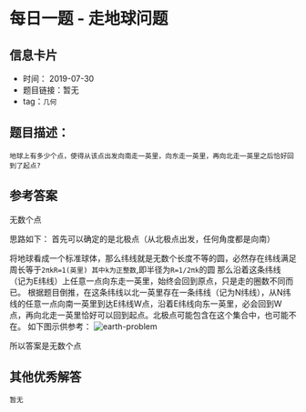 # 每日一题 - 走地球问题

## 信息卡片

* 时间： 2019-07-30
* 题目链接：暂无
* tag：`几何`

## 题目描述：

```text
地球上有多少个点，使得从该点出发向南走一英里，向东走一英里，再向北走一英里之后恰好回到了起点?
```

## 参考答案

无数个点

思路如下： 首先可以确定的是北极点（从北极点出发，任何角度都是向南）

将地球看成一个标准球体，那么纬线就是无数个长度不等的圆，必然存在纬线满足周长等于`2πkR=1(英里) 其中k为正整数`,即半径为`R=1/2πk`的圆 那么沿着这条纬线（记为E纬线）上任意一点向东走一英里，始终会回到原点，只是走的圈数不同而已。 根据题目倒推，在这条纬线以北一英里存在一条纬线（记为N纬线），从N纬线的任意一点向南一英里到达E纬线W点，沿着E纬线向东一英里，必会回到W点，再向北走一英里恰好可以回到起点。北极点可能包含在这个集合中，也可能不在。 如下图示供参考： ![earth-problem](../.gitbook/assets/2019-07-30.jpg)

所以答案是无数个点

## 其他优秀解答

```text
暂无
```

